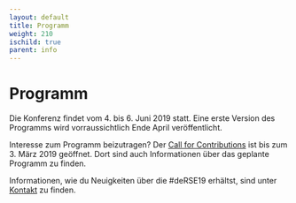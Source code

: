 ```yaml
--- 
layout: default 
title: Programm
weight: 210
ischild: true
parent: info
---
```


# Programm

Die Konferenz findet vom 4. bis 6. Juni 2019 statt. Eine erste Version des Programms wird vorraussichtlich Ende April veröffentlicht.

Interesse zum Programm beizutragen? Der [Call for Contributions](call.html) ist bis zum 3. März 2019 geöffnet. Dort sind auch Informationen über das geplante Programm zu finden.

Informationen, wie du Neuigkeiten über die #deRSE19 erhältst, sind unter [Kontakt](contact.html) zu finden.
